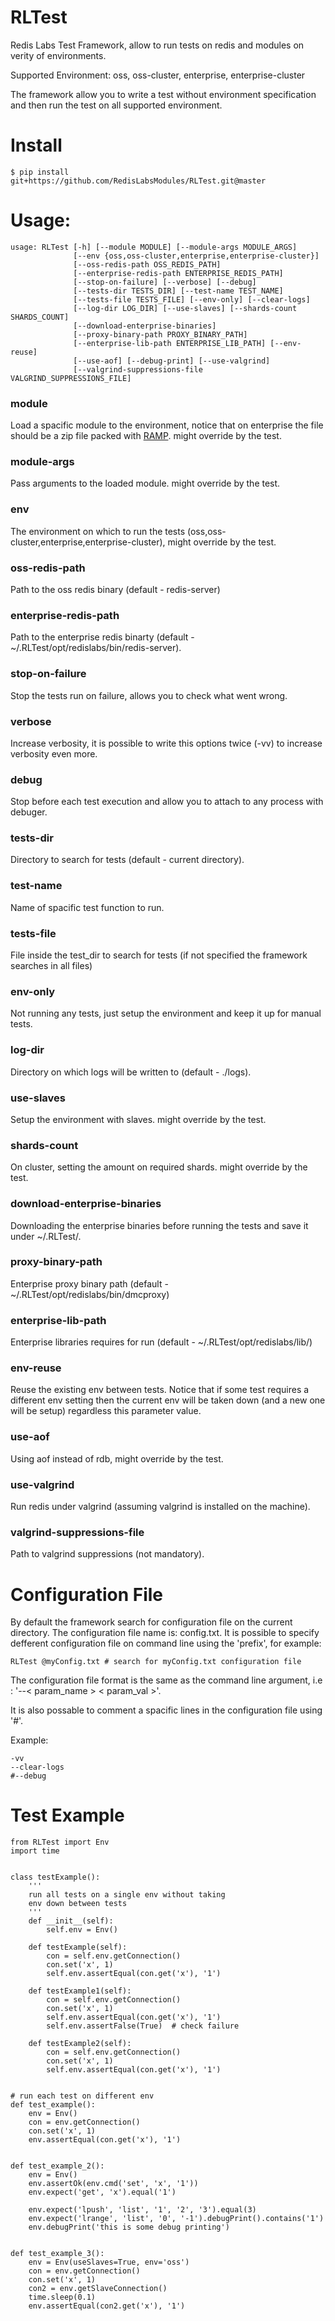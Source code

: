 # RLTest
Redis Labs Test Framework, allow to run tests on redis and modules on verity of environments.

Supported Environment: oss, oss-cluster, enterprise, enterprise-cluster

The framework allow you to write a test without environment specification and then run the test on all supported environment.

# Install
```
$ pip install git+https://github.com/RedisLabsModules/RLTest.git@master

```

# Usage:
```
usage: RLTest [-h] [--module MODULE] [--module-args MODULE_ARGS]
              [--env {oss,oss-cluster,enterprise,enterprise-cluster}]
              [--oss-redis-path OSS_REDIS_PATH]
              [--enterprise-redis-path ENTERPRISE_REDIS_PATH]
              [--stop-on-failure] [--verbose] [--debug]
              [--tests-dir TESTS_DIR] [--test-name TEST_NAME]
              [--tests-file TESTS_FILE] [--env-only] [--clear-logs]
              [--log-dir LOG_DIR] [--use-slaves] [--shards-count SHARDS_COUNT]
              [--download-enterprise-binaries]
              [--proxy-binary-path PROXY_BINARY_PATH]
              [--enterprise-lib-path ENTERPRISE_LIB_PATH] [--env-reuse]
              [--use-aof] [--debug-print] [--use-valgrind]
              [--valgrind-suppressions-file VALGRIND_SUPPRESSIONS_FILE]
```

### module
Load a spacific module to the environment, notice that on enterprise the file should be a zip file packed with [RAMP](https://github.com/RedisLabs/RAMP). might override by the test.

### module-args
Pass arguments to the loaded module. might override by the test.

### env
The environment on which to run the tests (oss,oss-cluster,enterprise,enterprise-cluster), might override by the test.

### oss-redis-path
Path to the oss redis binary (default - redis-server)

### enterprise-redis-path
Path to the enterprise redis binarty (default - ~/.RLTest/opt/redislabs/bin/redis-server).

### stop-on-failure
Stop the tests run on failure, allows you to check what went wrong.

### verbose
Increase verbosity, it is possible to write this options twice (-vv) to increase verbosity even more.

### debug
Stop before each test execution and allow you to attach to any process with debuger.

### tests-dir
Directory to search for tests (default - current directory).

### test-name
Name of spacific test function to run.

### tests-file
File inside the test_dir to search for tests (if not specified the framework searches in all files)

### env-only
Not running any tests, just setup the environment and keep it up for manual tests.

### log-dir
Directory on which logs will be written to (default - ./logs).

### use-slaves
Setup the environment with slaves. might override by the test.

### shards-count
On cluster, setting the amount on required shards. might override by the test.

### download-enterprise-binaries
Downloading the enterprise binaries before running the tests and save it under ~/.RLTest/.

### proxy-binary-path
Enterprise proxy binary path (default - ~/.RLTest/opt/redislabs/bin/dmcproxy)

### enterprise-lib-path
Enterprise libraries requires for run (default - ~/.RLTest/opt/redislabs/lib/)

### env-reuse
Reuse the existing env between tests. Notice that if some test requires a different env setting then the current env will be taken down (and a new one will be setup) regardless this parameter value.

### use-aof
Using aof instead of rdb, might override by the test.

### use-valgrind
Run redis under valgrind (assuming valgrind is installed on the machine).

### valgrind-suppressions-file
Path to valgrind suppressions (not mandatory).


# Configuration File
By default the framework search for configuration file on the current directory. The configuration file name is: config.txt.
It is possible to specify defferent configuration file on command line using the 'prefix', for example:
```
RLTest @myConfig.txt # search for myConfig.txt configuration file
```
The configuration file format is the same as the command line argument, i.e : '--< param_name > < param_val >'.

It is also possable to comment a spacific lines in the configuration file using '#'.

Example:
```
-vv
--clear-logs
#--debug
```


# Test Example
```
from RLTest import Env
import time


class testExample():
    '''
    run all tests on a single env without taking
    env down between tests
    '''
    def __init__(self):
        self.env = Env()

    def testExample(self):
        con = self.env.getConnection()
        con.set('x', 1)
        self.env.assertEqual(con.get('x'), '1')

    def testExample1(self):
        con = self.env.getConnection()
        con.set('x', 1)
        self.env.assertEqual(con.get('x'), '1')
        self.env.assertFalse(True)  # check failure

    def testExample2(self):
        con = self.env.getConnection()
        con.set('x', 1)
        self.env.assertEqual(con.get('x'), '1')


# run each test on different env
def test_example():
    env = Env()
    con = env.getConnection()
    con.set('x', 1)
    env.assertEqual(con.get('x'), '1')


def test_example_2():
    env = Env()
    env.assertOk(env.cmd('set', 'x', '1'))
    env.expect('get', 'x').equal('1')

    env.expect('lpush', 'list', '1', '2', '3').equal(3)
    env.expect('lrange', 'list', '0', '-1').debugPrint().contains('1')
    env.debugPrint('this is some debug printing')


def test_example_3():
    env = Env(useSlaves=True, env='oss')
    con = env.getConnection()
    con.set('x', 1)
    con2 = env.getSlaveConnection()
    time.sleep(0.1)
    env.assertEqual(con2.get('x'), '1')

```